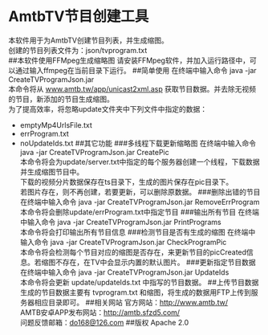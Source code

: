 # AmtbTV节目创建工具
本软件用于为AmtbTV创建节目列表，并生成缩图。<br>
创建的节目列表文件为：json/tvprogram.txt<br>
##本软件使用FFMpeg生成缩略图
请安装FFMpeg软件，并加入运行路径中，可以通过输入ffmpeg在当前目录下运行。
##简单使用
在终端中输入命令 java -jar CreateTVProgramJson.jar<br>
本命令将从 www.amtb.tw/app/unicast2xml.asp 获取节目数据。并去除无视频的节目，新添加的节目生成缩图。<br>
为了提高效率，将忽略update文件夹中下列文件中指定的数据：<br>
* emptyMp4UrlsFile.txt
* errProgram.txt
* noUpdateIds.txt
##其它功能
###多线程下载更新缩略图
在终端中输入命令 java -jar CreateTVProgramJson.jar CreatePic<br>
本命令将会为update/server.txt中指定的每个服务器创建一个线程，下载数据并生成缩图节目中。<br>
下载的视频分片数据保存在ts目录下，生成的图片保存在pic目录下。<br>
若图片存在，则不再创建，若要更新，可以删除原数据。
###删除出错的节目
在终端中输入命令 java -jar CreateTVProgramJson.jar RemoveErrProgram<br>
本命令将会删除update/errProgram.txt中指定节目
###输出所有节目
在终端中输入命令 java -jar CreateTVProgramJson.jar PrintPrograms<br>
本命令将会打印输出所有节目信息
###检测节目是否有生成的缩图
在终端中输入命令 java -jar CreateTVProgramJson.jar CheckProgramPic<br>
本命令将会检测每个节目对应的缩图是否存在，来更新节目的picCreated信息。若缩图不存在，在TV中会显示内置的默认图片。
###更新指定节目数据
在终端中输入命令 java -jar CreateTVProgramJson.jar UpdateIds<br>
本命令将会更新 update/updateIds.txt 中指写的节目数据。
##上传节目数据
生成的节目数据主要有 tvprogram.txt 和缩图，将生成的数据用FTP上传到服务器相应目录即可。
##相关网站
官方网站：http://www.amtb.tw/<br>
AMTB安卓APP发布网站：http://amtb.sfzd5.com/<br>
问题反馈邮箱：do168@126.com
##版权
Apache 2.0